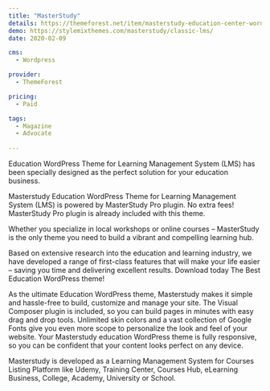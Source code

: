 ```yaml
---
title: "MasterStudy"
details: https://themeforest.net/item/masterstudy-education-center-wordpress-theme/12170274
demo: https://stylemixthemes.com/masterstudy/classic-lms/
date: 2020-02-09

cms: 
  - Wordpress

provider: 
  - ThemeForest

pricing:
  - Paid

tags:
  - Magazine
  - Advocate
  
---
```


Education WordPress Theme for Learning Management System (LMS) has been specially designed as the perfect solution for your education business.

Masterstudy Education WordPress Theme for Learning Management System (LMS) is powered by MasterStudy Pro plugin. No extra fees! MasterStudy Pro plugin is already included with this theme.

Whether you specialize in local workshops or online courses – MasterStudy is the only theme you need to build a vibrant and compelling learning hub.

Based on extensive research into the education and learning industry, we have developed a range of first-class features that will make your life easier – saving you time and delivering excellent results. Download today The Best Education WordPress theme!

As the ultimate Education WordPress theme, Masterstudy makes it simple and hassle-free to build, customize and manage your site. The Visual Composer plugin is included, so you can build pages in minutes with easy drag and drop tools. Unlimited skin colors and a vast collection of Google Fonts give you even more scope to personalize the look and feel of your website. Your Masterstudy education WordPress theme is fully responsive, so you can be confident that your content looks perfect on any device.

Masterstudy is developed as a Learning Management System for Courses Listing Platform like Udemy, Training Center, Courses Hub, eLearning Business, College, Academy, University or School.
